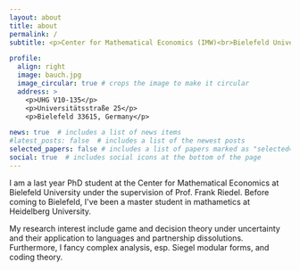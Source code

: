 ```yaml
---
layout: about
title: about
permalink: /
subtitle: <p>Center for Mathematical Economics (IMW)<br>Bielefeld University, Germany</p>

profile:
  align: right
  image: bauch.jpg
  image_circular: true # crops the image to make it circular
  address: >
    <p>UHG V10-135</p>
    <p>Universitätsstraße 25</p>
    <p>Bielefeld 33615, Germany</p>

news: true  # includes a list of news items
#latest_posts: false  # includes a list of the newest posts
selected_papers: false # includes a list of papers marked as "selected={true}"
social: true  # includes social icons at the bottom of the page
---
```



I am a last year PhD student at the Center for Mathematical Economics at Bielefeld University under the supervision of Prof. Frank Riedel. Before coming to Bielefeld, I've been a master student in mathametics at Heidelberg University.

<p>My research interest include game and decision theory under uncertainty and their application to languages and partnership dissolutions.<br>Furthermore, I fancy complex analysis, esp. Siegel modular forms, and coding theory.</p>
